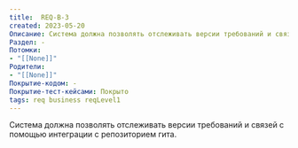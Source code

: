 ```yaml
---
title:  REQ-B-3
created: 2023-05-20
Описание: Система должна позволять отслеживать версии требований и связей с помощью интеграции с репозиторием гита.
Раздел: -
Потомки:
- "[[None]]"
Родители: 
- "[[None]]"
Покрытие-кодом: -
Покрытие-тест-кейсами: Покрыто
tags: req business reqLevel1
---
```


Система должна позволять отслеживать версии требований и связей с помощью интеграции с репозиторием гита.

